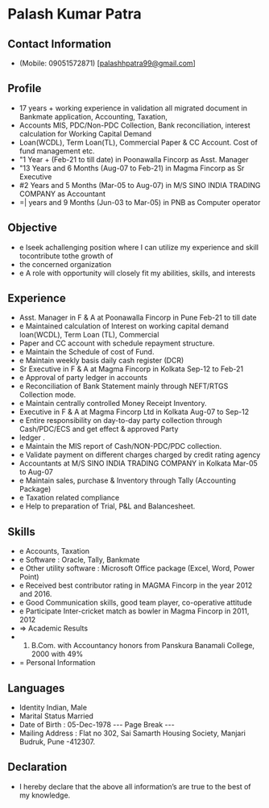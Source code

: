 # Palash Kumar Patra

## Contact Information

* (Mobile: 09051572871) [palashhpatra99@gmail.com]


## Profile

* 17 years + working experience in validation all migrated document in Bankmate application, Accounting, Taxation,
* Accounts MIS, PDC/Non-PDC Collection, Bank reconciliation, interest calculation for Working Capital Demand
* Loan(WCDL), Term Loan(TL), Commercial Paper & CC Account. Cost of fund management etc.
* "1 Year + (Feb-21 to till date) in Poonawalla Fincorp as Asst. Manager
* "13 Years and 6 Months (Aug-07 to Feb-21) in Magma Fincorp as Sr Executive
* #2 Years and 5 Months (Mar-05 to Aug-07) in M/S SINO INDIA TRADING COMPANY as Accountant
* =| years and 9 Months (Jun-03 to Mar-05) in PNB as Computer operator


## Objective

* e Iseek achallenging position where I can utilize my experience and skill tocontribute tothe growth of
* the concerned organization
* e A role with opportunity will closely fit my abilities, skills, and interests


## Experience

* Asst. Manager in F & A at Poonawalla Fincorp in Pune Feb-21 to till date
* e Maintained calculation of Interest on working capital demand loan(WCDL), Term Loan (TL), Commercial
* Paper and CC account with schedule repayment structure.
* e Maintain the Schedule of cost of Fund.
* e Maintain weekly basis daily cash register (DCR)
* Sr Executive in F & A at Magma Fincorp in Kolkata Sep-12 to Feb-21
* e Approval of party ledger in accounts
* e Reconciliation of Bank Statement mainly through NEFT/RTGS Collection mode.
* e Maintain centrally controlled Money Receipt Inventory.
* Executive in F & A at Magma Fincorp Ltd in Kolkata Aug-07 to Sep-12
* e Entire responsibility on day-to-day party collection through Cash/PDC/ECS and get effect & approved Party
* ledger .
* e Maintain the MIS report of Cash/NON-PDC/PDC collection.
* e Validate payment on different charges charged by credit rating agency
* Accountants at M/S SINO INDIA TRADING COMPANY in Kolkata Mar-05 to Aug-07
* e Maintain sales, purchase & Inventory through Tally (Accounting Package)
* e Taxation related compliance
* e Help to preparation of Trial, P&L and Balancesheet.


## Skills

* e Accounts, Taxation
* e Software : Oracle, Tally, Bankmate
* e Other utility software : Microsoft Office package (Excel, Word, Power Point)
* e Received best contributor rating in MAGMA Fincorp in the year 2012 and 2016.
* e Good Communication skills, good team player, co-operative attitude
* e Participate Inter-cricket match as bowler in Magma Fincorp in 2011, 2012
* => Academic Results
* 1. B.Com. with Accountancy honors from Panskura Banamali College, 2000 with 49%
* = Personal Information


## Languages

* Identity Indian, Male
* Marital Status Married
* Date of Birth : 05-Dec-1978
--- Page Break ---
* Mailing Address : Flat no 302, Sai Samarth Housing Society, Manjari Budruk, Pune -412307.


## Declaration

* I hereby declare that the above all information’s are true to the best of my knowledge.

